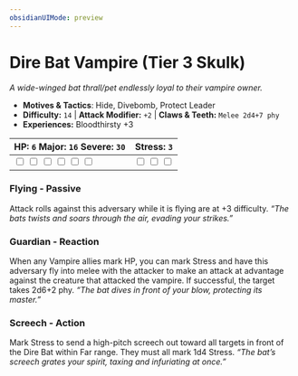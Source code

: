 ```yaml
---
obsidianUIMode: preview
---
```

# Dire Bat Vampire (Tier 3 Skulk)

*A wide-winged bat thrall/pet endlessly loyal to their vampire owner.*

- **Motives & Tactics**: Hide, Divebomb, Protect Leader
- **Difficulty:** `14` | **Attack Modifier:** `+2` | **Claws & Teeth:** `Melee 2d4+7 phy`
- **Experiences:** Bloodthirsty +3

| HP: `6` Major: `16` Severe: `30` | Stress: `3` |
|--|--|
|  <input type="checkbox" unchecked id="76ba54db"> <input type="checkbox" unchecked id="cb3aeeb5"> <input type="checkbox" unchecked id="41a09e58"> <input type="checkbox" unchecked id="a40672a3"> <input type="checkbox" unchecked id="574d9b33"> <input type="checkbox" unchecked id="052e1827"> |  <input type="checkbox" unchecked id="30a995f0"> <input type="checkbox" unchecked id="b918276d"> <input type="checkbox" unchecked id="ba3170b7"> |

### Flying - Passive

Attack rolls against this adversary while it is flying are at +3 difficulty. *“The bats twists and soars through the air, evading your strikes.”*

### Guardian - Reaction

When any Vampire allies mark HP, you can mark Stress and have this adversary fly into melee with the attacker to make an attack at advantage against the creature that attacked the vampire. If successful, the target takes 2d6+2 phy. *“The bat dives in front of your blow, protecting its master.”*

### Screech - Action

Mark Stress to send a high-pitch screech out toward all targets in front of the Dire Bat within Far range. They must all mark 1d4 Stress. *“The bat’s screech grates your spirit, taxing and infuriating at once.”*



